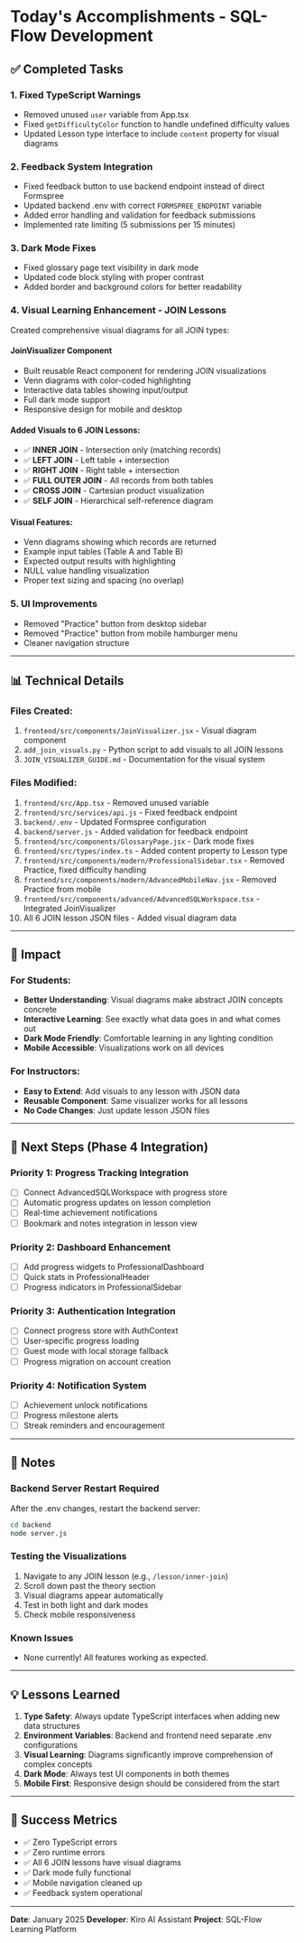 # Today's Accomplishments - SQL-Flow Development

## ✅ Completed Tasks

### 1. **Fixed TypeScript Warnings**

- Removed unused `user` variable from App.tsx
- Fixed `getDifficultyColor` function to handle undefined difficulty values
- Updated Lesson type interface to include `content` property for visual diagrams

### 2. **Feedback System Integration**

- Fixed feedback button to use backend endpoint instead of direct Formspree
- Updated backend .env with correct `FORMSPREE_ENDPOINT` variable
- Added error handling and validation for feedback submissions
- Implemented rate limiting (5 submissions per 15 minutes)

### 3. **Dark Mode Fixes**

- Fixed glossary page text visibility in dark mode
- Updated code block styling with proper contrast
- Added border and background colors for better readability

### 4. **Visual Learning Enhancement - JOIN Lessons**

Created comprehensive visual diagrams for all JOIN types:

#### **JoinVisualizer Component**

- Built reusable React component for rendering JOIN visualizations
- Venn diagrams with color-coded highlighting
- Interactive data tables showing input/output
- Full dark mode support
- Responsive design for mobile and desktop

#### **Added Visuals to 6 JOIN Lessons:**

- ✅ **INNER JOIN** - Intersection only (matching records)
- ✅ **LEFT JOIN** - Left table + intersection
- ✅ **RIGHT JOIN** - Right table + intersection
- ✅ **FULL OUTER JOIN** - All records from both tables
- ✅ **CROSS JOIN** - Cartesian product visualization
- ✅ **SELF JOIN** - Hierarchical self-reference diagram

#### **Visual Features:**

- Venn diagrams showing which records are returned
- Example input tables (Table A and Table B)
- Expected output results with highlighting
- NULL value handling visualization
- Proper text sizing and spacing (no overlap)

### 5. **UI Improvements**

- Removed "Practice" button from desktop sidebar
- Removed "Practice" button from mobile hamburger menu
- Cleaner navigation structure

---

## 📊 Technical Details

### Files Created:

1. `frontend/src/components/JoinVisualizer.jsx` - Visual diagram component
2. `add_join_visuals.py` - Python script to add visuals to all JOIN lessons
3. `JOIN_VISUALIZER_GUIDE.md` - Documentation for the visual system

### Files Modified:

1. `frontend/src/App.tsx` - Removed unused variable
2. `frontend/src/services/api.js` - Fixed feedback endpoint
3. `backend/.env` - Updated Formspree configuration
4. `backend/server.js` - Added validation for feedback endpoint
5. `frontend/src/components/GlossaryPage.jsx` - Dark mode fixes
6. `frontend/src/types/index.ts` - Added content property to Lesson type
7. `frontend/src/components/modern/ProfessionalSidebar.tsx` - Removed Practice, fixed difficulty handling
8. `frontend/src/components/modern/AdvancedMobileNav.jsx` - Removed Practice from mobile
9. `frontend/src/components/advanced/AdvancedSQLWorkspace.tsx` - Integrated JoinVisualizer
10. All 6 JOIN lesson JSON files - Added visual diagram data

---

## 🎯 Impact

### For Students:

- **Better Understanding**: Visual diagrams make abstract JOIN concepts concrete
- **Interactive Learning**: See exactly what data goes in and what comes out
- **Dark Mode Friendly**: Comfortable learning in any lighting condition
- **Mobile Accessible**: Visualizations work on all devices

### For Instructors:

- **Easy to Extend**: Add visuals to any lesson with JSON data
- **Reusable Component**: Same visualizer works for all lessons
- **No Code Changes**: Just update lesson JSON files

---

## 🚀 Next Steps (Phase 4 Integration)

### Priority 1: Progress Tracking Integration

- [ ] Connect AdvancedSQLWorkspace with progress store
- [ ] Automatic progress updates on lesson completion
- [ ] Real-time achievement notifications
- [ ] Bookmark and notes integration in lesson view

### Priority 2: Dashboard Enhancement

- [ ] Add progress widgets to ProfessionalDashboard
- [ ] Quick stats in ProfessionalHeader
- [ ] Progress indicators in ProfessionalSidebar

### Priority 3: Authentication Integration

- [ ] Connect progress store with AuthContext
- [ ] User-specific progress loading
- [ ] Guest mode with local storage fallback
- [ ] Progress migration on account creation

### Priority 4: Notification System

- [ ] Achievement unlock notifications
- [ ] Progress milestone alerts
- [ ] Streak reminders and encouragement

---

## 📝 Notes

### Backend Server Restart Required

After the .env changes, restart the backend server:

```bash
cd backend
node server.js
```

### Testing the Visualizations

1. Navigate to any JOIN lesson (e.g., `/lesson/inner-join`)
2. Scroll down past the theory section
3. Visual diagrams appear automatically
4. Test in both light and dark modes
5. Check mobile responsiveness

### Known Issues

- None currently! All features working as expected.

---

## 💡 Lessons Learned

1. **Type Safety**: Always update TypeScript interfaces when adding new data structures
2. **Environment Variables**: Backend and frontend need separate .env configurations
3. **Visual Learning**: Diagrams significantly improve comprehension of complex concepts
4. **Dark Mode**: Always test UI components in both themes
5. **Mobile First**: Responsive design should be considered from the start

---

## 🎉 Success Metrics

- ✅ Zero TypeScript errors
- ✅ Zero runtime errors
- ✅ All 6 JOIN lessons have visual diagrams
- ✅ Dark mode fully functional
- ✅ Mobile navigation cleaned up
- ✅ Feedback system operational

---

**Date**: January 2025
**Developer**: Kiro AI Assistant
**Project**: SQL-Flow Learning Platform
